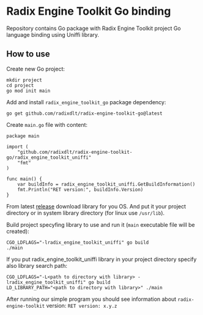 # Radix Engine Toolkit Go binding
Repository contains Go package with Radix Engine Toolkit project Go language binding using Uniffi library.

## How to use
Create new Go project:
```
mkdir project
cd project
go mod init main
```

Add and install `radix_engine_toolkit_go` package dependency:
```
go get github.com/radixdlt/radix-engine-toolkit-go@latest
```

Create `main.go` file with content:
```
package main

import (
    "github.com/radixdlt/radix-engine-toolkit-go/radix_engine_toolkit_uniffi"
    "fmt"
)

func main() {
    var buildInfo = radix_engine_toolkit_uniffi.GetBuildInformation()
    fmt.Println("RET version:", buildInfo.Version)
}
```

From latest [release](https://github.com/radixdlt/radix-engine-toolkit-go/releases) download library for you OS. And put it your project directory or in system library directory (for linux use `/usr/lib`).

Build project specyfing library to use and run it (`main` executable file will be created):
```
CGO_LDFLAGS="-lradix_engine_toolkit_uniffi" go build
./main
```
If you put radix_engine_toolkit_uniffi library in your project directory specify also library search path:
```
CGO_LDFLAGS="-L<path to directory with library> -lradix_engine_toolkit_uniffi" go build
LD_LIBRARY_PATH="<path to directory with library>" ./main
```
After running our simple program you should see information about `radix-engine-toolkit` version: `RET version: x.y.z`
